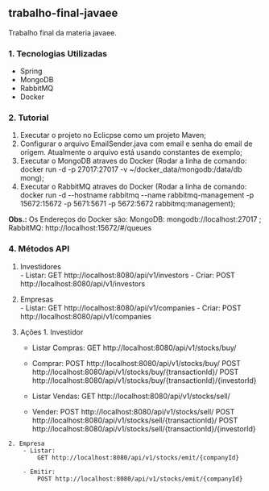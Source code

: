 ## trabalho-final-javaee
Trabalho final da materia javaee.

### 1. Tecnologias Utilizadas
- Spring
- MongoDB
- RabbitMQ
- Docker

### 2. Tutorial
  1. Executar o projeto no Eclicpse como um projeto Maven;
  2. Configurar o arquivo EmailSender.java com email e senha do email de origem. Atualmente o arquivo está usando constantes de exemplo;
  3. Executar o MongoDB atraves do Docker (Rodar a linha de comando: docker run -d -p 27017:27017 -v ~/docker_data/mongodb:/data/db mong);
  4. Executar o RabbitMQ atraves do Docker (Rodar a linha de comando: docker run -d --hostname rabbitmq --name rabbitmq-management -p 15672:15672 -p 5671:5671 -p 5672:5672 rabbitmq:management);
  
  **Obs.:** Os Endereços do Docker são: MongoDB: mongodb://localhost:27017 ; RabbitMQ: http://localhost:15672/#/queues

### 4. Métodos API

  1. Investidores  
    - Listar: 
        GET http://localhost:8080/api/v1/investors
    - Criar: 
        POST http://localhost:8080/api/v1/investors
    
  2. Empresas  
    - Listar: 
        GET http://localhost:8080/api/v1/companies
    - Criar: 
        POST http://localhost:8080/api/v1/companies
    
  3. Ações
    1. Investidor
      - Listar Compras: 
          GET http://localhost:8080/api/v1/stocks/buy/
          
      - Comprar:
          POST http://localhost:8080/api/v1/stocks/buy/
          POST http://localhost:8080/api/v1/stocks/buy/{transactionId}/
          POST http://localhost:8080/api/v1/stocks/buy/{transactionId}/{investorId}
        
       - Listar Vendas: 
          GET http://localhost:8080/api/v1/stocks/sell/
          
       - Vender:
          POST http://localhost:8080/api/v1/stocks/sell/
          POST http://localhost:8080/api/v1/stocks/sell/{transactionId}/
          POST http://localhost:8080/api/v1/stocks/sell/{transactionId}/{investorId}
          
    2. Empresa
        - Listar:
            GET http://localhost:8080/api/v1/stocks/emit/{companyId}
            
        - Emitir:
            POST http://localhost:8080/api/v1/stocks/emit/{companyId}
  
